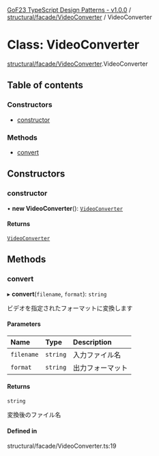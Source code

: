 [GoF23 TypeScript Design Patterns - v1.0.0](../README.md) / [structural/facade/VideoConverter](../modules/structural_facade_VideoConverter.md) / VideoConverter

# Class: VideoConverter

[structural/facade/VideoConverter](../modules/structural_facade_VideoConverter.md).VideoConverter

## Table of contents

### Constructors

- [constructor](structural_facade_VideoConverter.VideoConverter.md#constructor)

### Methods

- [convert](structural_facade_VideoConverter.VideoConverter.md#convert)

## Constructors

### constructor

• **new VideoConverter**(): [`VideoConverter`](structural_facade_VideoConverter.VideoConverter.md)

#### Returns

[`VideoConverter`](structural_facade_VideoConverter.VideoConverter.md)

## Methods

### convert

▸ **convert**(`filename`, `format`): `string`

ビデオを指定されたフォーマットに変換します

#### Parameters

| Name | Type | Description |
| :------ | :------ | :------ |
| `filename` | `string` | 入力ファイル名 |
| `format` | `string` | 出力フォーマット |

#### Returns

`string`

変換後のファイル名

#### Defined in

structural/facade/VideoConverter.ts:19
